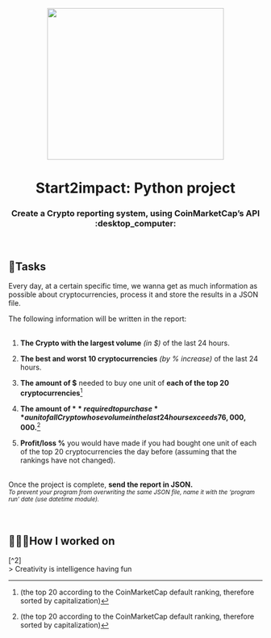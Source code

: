 <p align="center">
<img src="https://user-images.githubusercontent.com/91788111/187063710-e977356b-a0ec-4f89-85f1-db087101ff3d.jpg" width="350" height="300"/>
</p>

<h1 align="center">Start2impact: Python project</h1>
<h3 align="center">Create a Crypto reporting system, using CoinMarketCap’s API :desktop_computer: </h3><br />

<h2>📝Tasks</h2>
Every day, at a certain specific time, we wanna get as much information as possible about cryptocurrencies, process it and store the results in a JSON file.

The following information will be written in the report:<br /><br />

1) **The Crypto with the largest volume** *(in $)* of the last 24 hours.

2) **The best and worst 10 cryptocurrencies** *(by % increase)* of the last 24 hours.

3) **The amount of $** needed to buy one unit of **each of the top 20 cryptocurrencies**[^1]

4) **The amount of $** required to purchase **a unit of all Crypto whose volume in the last 24 hours exceeds 76,000,000$.**[^1]

5) **Profit/loss %** you would have made if you had bought one unit of each of the top 20 cryptocurrencies the day before (assuming that the rankings have not changed).<br /><br />




Once the project is complete, **send the report in JSON.**<br />
<sub>*To prevent your program from overwriting the same JSON file, name it with the ‘program run’ date (use datetime module).*</sub><br /><br /><br />

<h2>🧑🏻‍💻How I worked on</h2>[^2]<br />
> Creativity is intelligence having fun





[^1]: (the top 20 according to the CoinMarketCap default ranking, therefore sorted by capitalization)
[^2]: Click [here](https://www.figma.com/file/JlmizyQeC6dW1Y5WetGrlU/Python-Project%3A-Flowchart?node-id=0%3A1) to see the complete flowchart of the project (*realized with Figma*)
